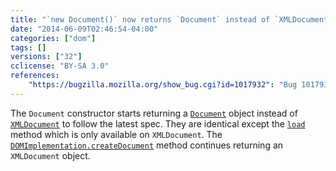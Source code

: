 ```yaml
---
title: "`new Document()` now returns `Document` instead of `XMLDocument`"
date: "2014-06-09T02:46:54-04:00"
categories: ["dom"]
tags: []
versions: ["32"]
cclicense: "BY-SA 3.0"
references:
    "https://bugzilla.mozilla.org/show_bug.cgi?id=1017932": "Bug 1017932 – Document() constructor should return Document object (not XMLDocument)"
---
```

The `Document` constructor starts returning a [`Document`](https://developer.mozilla.org/en-US/docs/Web/API/Document) object instead of [`XMLDocument`](https://developer.mozilla.org/en-US/docs/Web/API/XMLDocument) to follow the latest spec. They are identical except the [`load`](https://developer.mozilla.org/en-US/docs/Web/API/XMLDocument.load) method which is only available on `XMLDocument`. The [`DOMImplementation.createDocument`](https://developer.mozilla.org/en-US/docs/Web/API/DOMImplementation.createDocument) method continues returning an `XMLDocument` object.
